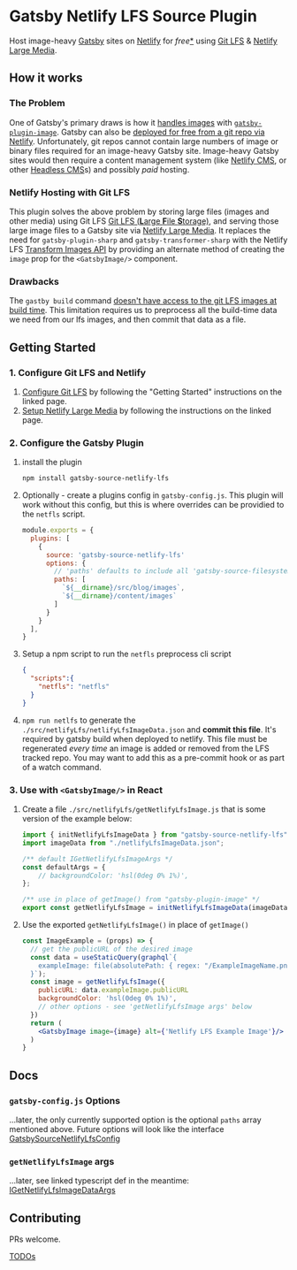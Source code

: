 # Gatsby Netlify LFS Source Plugin
Host image-heavy [Gatsby](https://www.gatsbyjs.com/) sites on [Netlify](https://www.netlify.com/with/gatsby/) for _free_[\*](https://www.netlify.com/pricing/#add-ons-large-media) using [Git LFS](https://git-lfs.github.com/) & [Netlify Large Media](https://docs.netlify.com/large-media/setup/).

## How it works

### The Problem
One of Gatsby's primary draws is how it [handles images](https://using-gatsby-image.gatsbyjs.org/) with [`gatsby-plugin-image`](https://www.gatsbyjs.com/plugins/gatsby-plugin-image/). Gatsby can also be [deployed for free from a git repo via Netlify](https://www.netlify.com/blog/2016/02/24/a-step-by-step-guide-gatsby-on-netlify/). Unfortunately, git repos cannot contain large numbers of image or binary files required for an image-heavy Gatsby site. Image-heavy Gatsby sites would then require a content management system (like [Netlify CMS](https://github.com/netlify-templates/gatsby-starter-netlify-cms), or other [Headless CMS](https://www.gatsbyjs.com/docs/how-to/sourcing-data/headless-cms/)s) and possibly _paid_ hosting.

### Netlify Hosting with Git LFS
This plugin solves the above problem by storing large files (images and other media) using Git LFS [Git LFS (**L**arge **F**ile  **S**torage)](https://git-lfs.github.com/), and serving those large image files to a Gatsby site via [Netlify Large Media](https://docs.netlify.com/large-media/setup/). It replaces the need for `gatsby-plugin-sharp` and `gatsby-transformer-sharp` with the Netlify LFS [Transform Images API](https://docs.netlify.com/large-media/transform-images/) by providing an alternate method of creating the `image` prop for the `<GatsbyImage/>` component.

### Drawbacks
The `gastby build` command [doesn't have access to the git LFS images at build time](https://github.com/gatsbyjs/gatsby/issues/12438#issuecomment-474113335). This limitation requires us to preprocess all the build-time data we need from our lfs images, and then commit that data as a file. 

## Getting Started

### 1. Configure Git LFS and Netlify
1. [Configure Git LFS](https://git-lfs.github.com/) by following the "Getting Started" instructions on the linked page.
2. [Setup Netlify Large Media](https://docs.netlify.com/large-media/setup/) by following the instructions on the linked page.

### 2. Configure the Gatsby Plugin
1. install the plugin
    ```bash
    npm install gatsby-source-netlify-lfs
    ```
2. Optionally - create a plugins config in `gatsby-config.js`. This plugin will work without this config, but this is where overrides can be providied to the `netfls` script.
    ```js
    module.exports = {
      plugins: [
        {
          source: 'gatsby-source-netlify-lfs'
          options: {
            // 'paths' defaults to include all 'gatsby-source-filesystem' config paths, but they can be manually overridden here
            paths: [
              `${__dirname}/src/blog/images`,
              `${__dirname}/content/images`
            ]
          }
        }
      ],
    }
    ```
3. Setup a npm script to run the `netfls` preprocess cli script
    ```json
    {
      "scripts":{
        "netfls": "netfls"
      }
    }
    ```
4. `npm run netlfs` to generate the `./src/netlifyLfs/netlifyLfsImageData.json` and **commit this file**. It's required by gatsby build when deployed to netlify. This file must be regenerated _every time_ an image is added or removed from the LFS tracked repo. You may want to add this as a pre-commit hook or as part of a watch command.


### 3. Use with `<GatsbyImage/>` in React
1. Create a file `./src/netlifyLfs/getNetlifyLfsImage.js` that is some version of the example below:
    ```js
    import { initNetlifyLfsImageData } from "gatsby-source-netlify-lfs";
    import imageData from "./netlifyLfsImageData.json";

    /** default IGetNetlifyLfsImageArgs */
    const defaultArgs = {
        // backgroundColor: 'hsl(0deg 0% 1%)',
    };

    /** use in place of getImage() from "gatsby-plugin-image" */
    export const getNetlifyLfsImage = initNetlifyLfsImageData(imageData, defaultArgs);
    ```
2. Use the exported `getNetlifyLfsImage()` in place of `getImage()`
    ```jsx
    const ImageExample = (props) => {
      // get the publicURL of the desired image
      const data = useStaticQuery(graphql`{
        exampleImage: file(absolutePath: { regex: "/ExampleImageName.png/" }) { publicURL })
      }`);
      const image = getNetlifyLfsImage({
        publicURL: data.exampleImage.publicURL
        backgroundColor: 'hsl(0deg 0% 1%)',
        // other options - see 'getNetlifyLfsImage args' below
      })
      return (
        <GatsbyImage image={image} alt={'Netlify LFS Example Image'}/>
      )
    }
    ```

## Docs
### `gatsby-config.js` Options
...later, the only currently supported option is the optional `paths` array mentioned above. Future options will look like the interface [GatsbySourceNetlifyLfsConfig](./src/defaultConfig.ts#L1) 

### `getNetlifyLfsImage` args
...later, see linked typescript def in the meantime: [IGetNetlifyLfsImageDataArgs](./src/initNetlifyLfsImageData.ts#L4)

## Contributing
PRs welcome.

[TODOs](./TODO.md)
